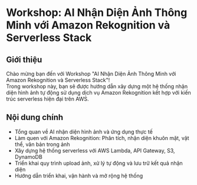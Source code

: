 # Workshop: AI Nhận Diện Ảnh Thông Minh với Amazon Rekognition và Serverless Stack

## Giới thiệu

Chào mừng bạn đến với Workshop "AI Nhận Diện Ảnh Thông Minh với Amazon Rekognition và Serverless Stack"!  
Trong workshop này, bạn sẽ được hướng dẫn xây dựng một hệ thống nhận diện hình ảnh tự động sử dụng dịch vụ Amazon Rekognition kết hợp với kiến trúc serverless hiện đại trên AWS.

## Nội dung chính

- Tổng quan về AI nhận diện hình ảnh và ứng dụng thực tế
- Làm quen với Amazon Rekognition: Phân tích, nhận diện khuôn mặt, vật thể, văn bản trong ảnh
- Xây dựng hệ thống serverless với AWS Lambda, API Gateway, S3, DynamoDB
- Triển khai quy trình upload ảnh, xử lý tự động và lưu trữ kết quả nhận diện
- Hướng dẫn triển khai, vận hành và mở rộng hệ thống

